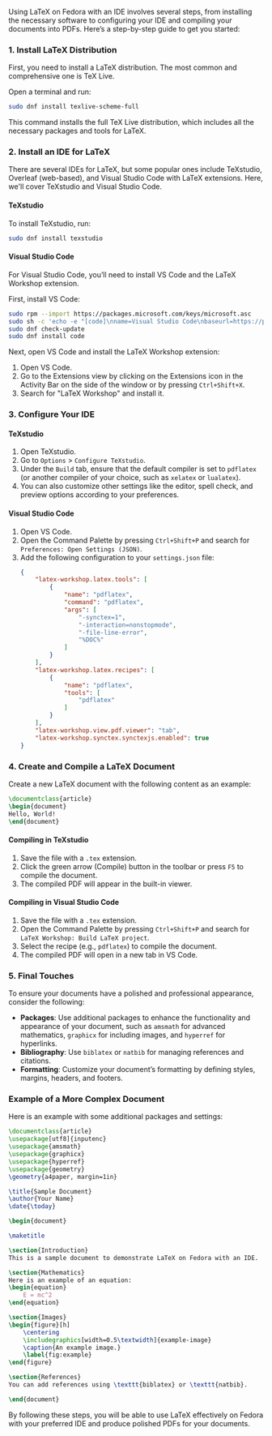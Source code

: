 Using LaTeX on Fedora with an IDE involves several steps, from installing the necessary software to configuring your IDE and compiling your documents into PDFs. Here’s a step-by-step guide to get you started:

### 1. Install LaTeX Distribution

First, you need to install a LaTeX distribution. The most common and comprehensive one is TeX Live.

Open a terminal and run:
```bash
sudo dnf install texlive-scheme-full
```
This command installs the full TeX Live distribution, which includes all the necessary packages and tools for LaTeX.

### 2. Install an IDE for LaTeX

There are several IDEs for LaTeX, but some popular ones include TeXstudio, Overleaf (web-based), and Visual Studio Code with LaTeX extensions. Here, we'll cover TeXstudio and Visual Studio Code.

#### TeXstudio

To install TeXstudio, run:
```bash
sudo dnf install texstudio
```

#### Visual Studio Code

For Visual Studio Code, you’ll need to install VS Code and the LaTeX Workshop extension.

First, install VS Code:
```bash
sudo rpm --import https://packages.microsoft.com/keys/microsoft.asc
sudo sh -c 'echo -e "[code]\nname=Visual Studio Code\nbaseurl=https://packages.microsoft.com/yumrepos/vscode\nenabled=1\ntype=rpm-md\ngpgcheck=1\ngpgkey=https://packages.microsoft.com/keys/microsoft.asc" > /etc/yum.repos.d/vscode.repo'
sudo dnf check-update
sudo dnf install code
```

Next, open VS Code and install the LaTeX Workshop extension:
1. Open VS Code.
2. Go to the Extensions view by clicking on the Extensions icon in the Activity Bar on the side of the window or by pressing `Ctrl+Shift+X`.
3. Search for "LaTeX Workshop" and install it.

### 3. Configure Your IDE

#### TeXstudio

1. Open TeXstudio.
2. Go to `Options` > `Configure TeXstudio`.
3. Under the `Build` tab, ensure that the default compiler is set to `pdflatex` (or another compiler of your choice, such as `xelatex` or `lualatex`).
4. You can also customize other settings like the editor, spell check, and preview options according to your preferences.

#### Visual Studio Code

1. Open VS Code.
2. Open the Command Palette by pressing `Ctrl+Shift+P` and search for `Preferences: Open Settings (JSON)`.
3. Add the following configuration to your `settings.json` file:
   ```json
   {
       "latex-workshop.latex.tools": [
           {
               "name": "pdflatex",
               "command": "pdflatex",
               "args": [
                   "-synctex=1",
                   "-interaction=nonstopmode",
                   "-file-line-error",
                   "%DOC%"
               ]
           }
       ],
       "latex-workshop.latex.recipes": [
           {
               "name": "pdflatex",
               "tools": [
                   "pdflatex"
               ]
           }
       ],
       "latex-workshop.view.pdf.viewer": "tab",
       "latex-workshop.synctex.synctexjs.enabled": true
   }
   ```

### 4. Create and Compile a LaTeX Document

Create a new LaTeX document with the following content as an example:

```latex
\documentclass{article}
\begin{document}
Hello, World!
\end{document}
```

#### Compiling in TeXstudio

1. Save the file with a `.tex` extension.
2. Click the green arrow (Compile) button in the toolbar or press `F5` to compile the document.
3. The compiled PDF will appear in the built-in viewer.

#### Compiling in Visual Studio Code

1. Save the file with a `.tex` extension.
2. Open the Command Palette by pressing `Ctrl+Shift+P` and search for `LaTeX Workshop: Build LaTeX project`.
3. Select the recipe (e.g., `pdflatex`) to compile the document.
4. The compiled PDF will open in a new tab in VS Code.

### 5. Final Touches

To ensure your documents have a polished and professional appearance, consider the following:

- **Packages**: Use additional packages to enhance the functionality and appearance of your document, such as `amsmath` for advanced mathematics, `graphicx` for including images, and `hyperref` for hyperlinks.
- **Bibliography**: Use `biblatex` or `natbib` for managing references and citations.
- **Formatting**: Customize your document’s formatting by defining styles, margins, headers, and footers.

### Example of a More Complex Document

Here is an example with some additional packages and settings:

```latex
\documentclass{article}
\usepackage[utf8]{inputenc}
\usepackage{amsmath}
\usepackage{graphicx}
\usepackage{hyperref}
\usepackage{geometry}
\geometry{a4paper, margin=1in}

\title{Sample Document}
\author{Your Name}
\date{\today}

\begin{document}

\maketitle

\section{Introduction}
This is a sample document to demonstrate LaTeX on Fedora with an IDE.

\section{Mathematics}
Here is an example of an equation:
\begin{equation}
    E = mc^2
\end{equation}

\section{Images}
\begin{figure}[h]
    \centering
    \includegraphics[width=0.5\textwidth]{example-image}
    \caption{An example image.}
    \label{fig:example}
\end{figure}

\section{References}
You can add references using \texttt{biblatex} or \texttt{natbib}.

\end{document}
```

By following these steps, you will be able to use LaTeX effectively on Fedora with your preferred IDE and produce polished PDFs for your documents.
